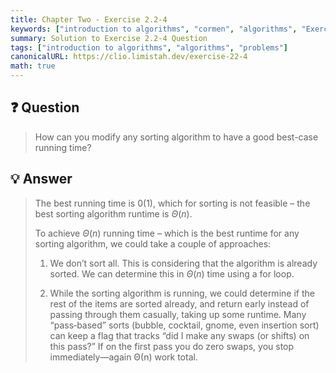 ```yaml
---
title: Chapter Two - Exercise 2.2-4
keywords: ["introduction to algorithms", "cormen", "algorithms", "Exercise 2.2-4"]
summary: Solution to Exercise 2.2-4 Question
tags: ["introduction to algorithms", "algorithms", "problems"]
canonicalURL: https://clio.limistah.dev/exercise-22-4
math: true
---
```


## ❓ Question
<blockquote>

How can you modify any sorting algorithm to have a good best-case running time?

</blockquote>

## 💡 Answer

<blockquote>

The best running time is $0(1)$, which for sorting is not feasible – the best sorting algorithm runtime is $\Theta(n)$.

To achieve $\Theta(n)$ running time – which is the best runtime for any sorting algorithm, we could take a couple of approaches:

1. We don’t sort all. This is considering that the algorithm is already sorted. We can determine this in $\Theta(n)$ time using a for loop.

2. While the sorting algorithm is running, we could determine if the rest of the items are sorted already, and return early instead of passing through them casually, taking up some runtime. Many “pass‑based” sorts (bubble, cocktail, gnome, even insertion sort) can keep a flag that tracks “did I make any swaps (or shifts) on this pass?” If on the first pass you do zero swaps, you stop immediately—again Θ(n) work total.

</blockquote>
